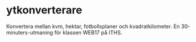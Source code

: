 # ytkonverterare
Konvertera mellan kvm, hektar, fotbollsplaner och kvadratkilometer.
En 30-minuters-utmaning för klassen WEB17 på ITHS.
